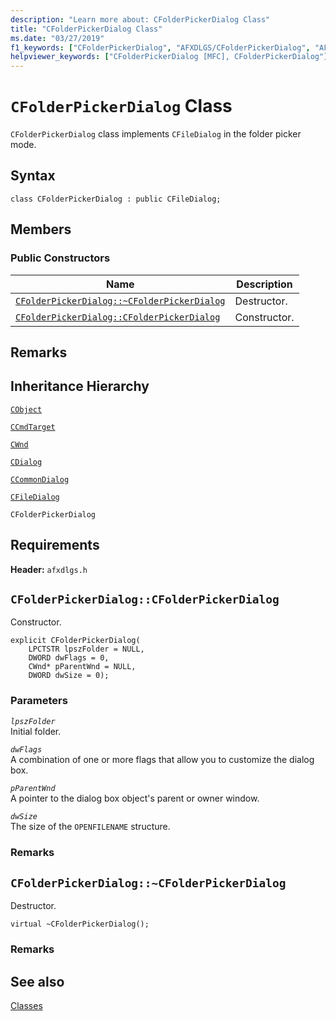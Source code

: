 ```yaml
---
description: "Learn more about: CFolderPickerDialog Class"
title: "CFolderPickerDialog Class"
ms.date: "03/27/2019"
f1_keywords: ["CFolderPickerDialog", "AFXDLGS/CFolderPickerDialog", "AFXDLGS/CFolderPickerDialog::CFolderPickerDialog"]
helpviewer_keywords: ["CFolderPickerDialog [MFC], CFolderPickerDialog"]
---
```

# `CFolderPickerDialog` Class

`CFolderPickerDialog` class implements `CFileDialog` in the folder picker mode.

## Syntax

```
class CFolderPickerDialog : public CFileDialog;
```

## Members

### Public Constructors

|Name|Description|
|----------|-----------------|
|[`CFolderPickerDialog::~CFolderPickerDialog`](#_dtorcfolderpickerdialog)|Destructor.|
|[`CFolderPickerDialog::CFolderPickerDialog`](#cfolderpickerdialog)|Constructor.|

## Remarks

## Inheritance Hierarchy

[`CObject`](../../mfc/reference/cobject-class.md)

[`CCmdTarget`](../../mfc/reference/ccmdtarget-class.md)

[`CWnd`](../../mfc/reference/cwnd-class.md)

[`CDialog`](../../mfc/reference/cdialog-class.md)

[`CCommonDialog`](../../mfc/reference/ccommondialog-class.md)

[`CFileDialog`](../../mfc/reference/cfiledialog-class.md)

`CFolderPickerDialog`

## Requirements

**Header:** `afxdlgs.h`

## <a name="cfolderpickerdialog"></a> `CFolderPickerDialog::CFolderPickerDialog`

Constructor.

```
explicit CFolderPickerDialog(
    LPCTSTR lpszFolder = NULL,
    DWORD dwFlags = 0,
    CWnd* pParentWnd = NULL,
    DWORD dwSize = 0);
```

### Parameters

*`lpszFolder`*\
Initial folder.

*`dwFlags`*\
A combination of one or more flags that allow you to customize the dialog box.

*`pParentWnd`*\
A pointer to the dialog box object's parent or owner window.

*`dwSize`*\
The size of the `OPENFILENAME` structure.

### Remarks

## <a name="_dtorcfolderpickerdialog"></a> `CFolderPickerDialog::~CFolderPickerDialog`

Destructor.

```
virtual ~CFolderPickerDialog();
```

### Remarks

## See also

[Classes](../../mfc/reference/mfc-classes.md)
